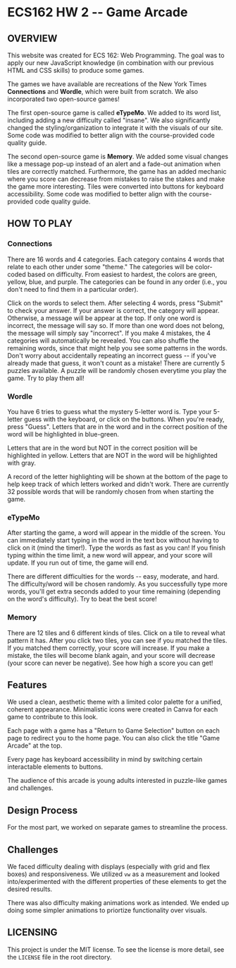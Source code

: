# ECS162 HW 2 -- Game Arcade

## OVERVIEW
This website was created for ECS 162: Web Programming. The goal was to apply our new JavaScript knowledge (in combination with our previous HTML and CSS skills) to produce some games.

The games we have available are recreations of the New York Times **Connections** and **Wordle**, which were built from scratch. We also incorporated two open-source games! 

The first open-source game is called **eTypeMo**. We added to its word list, including adding a new difficulty called "insane". We also significantly changed the styling/organization to integrate it with the visuals of our site. Some code was modified to better align with the course-provided code quality guide.

The second open-source game is **Memory**. We added some visual changes like a message pop-up instead of an alert and a fade-out animation when tiles are correctly matched. Furthermore, the game has an added mechanic where you score can decrease from mistakes to raise the stakes and make the game more interesting. Tiles were converted into buttons for keyboard accessibility. Some code was modified to better align with the course-provided code quality guide.

## HOW TO PLAY
### Connections
There are 16 words and 4 categories. Each category contains 4 words that relate to each other under some "theme." The categories will be color-coded based on difficulty. From easiest to hardest, the colors are green, yellow, blue, and purple. The categories can be found in any order (i.e., you don't need to find them in a particular order). 

Click on the words to select them. After selecting 4 words, press "Submit" to check your answer. If your answer is correct, the category will appear. Otherwise, a message will be appear at the top. If only one word is incorrect, the message will say so. If more than one word does not belong, the message will simply say "incorrect". If you make 4 mistakes, the 4 categories will automatically be revealed. You can also shuffle the remaining words, since that might help you see some patterns in the words. Don't worry about accidentally repeating an incorrect guess -- if you've already made that guess, it won't count as a mistake! There are currently 5 puzzles available. A puzzle will be randomly chosen everytime you play the game. Try to play them all!

### Wordle
You have 6 tries to guess what the mystery 5-letter word is. Type your 5-letter guess with the keyboard, or click on the buttons. When you're ready, press "Guess". Letters that are in the word and in the correct position of the word will be highlighted in blue-green.

Letters that are in the word but NOT in the correct position will be highlighted in yellow. Letters that are NOT in the word will be highlighted with gray.

A record of the letter highlighting will be shown at the bottom of the page to help keep track of which letters worked and didn't work. There are currently 32 possible words that will be randomly chosen from when starting the game.

### eTypeMo
After starting the game, a word will appear in the middle of the screen. You can immediately start typing in the word in the text box without having to click on it (mind the timer!). Type the words as fast as you can! If you finish typing within the time limit, a new word will appear, and your score will update.
If you run out of time, the game will end.

There are different difficulties for the words -- easy, moderate, and hard. The difficulty/word will be chosen randomly. As you successfully type more words,
you'll get extra seconds added to your time remaining (depending on the word's difficulty). Try to beat the best score!

### Memory
There are 12 tiles and 6 different kinds of tiles. Click on a tile to reveal what pattern it has. After you click two tiles, you can see if you matched the tiles. If you matched them correctly, your score will increase. If you make a mistake, the tiles will become blank again, and your score will decrease (your score can never be negative). See how high a score you can get!

## Features
We used a clean, aesthetic theme with a limited color palette for a unified, coherent appearance. Minimalistic icons were created in Canva for each game to contribute to this look.

Each page with a game has a "Return to Game Selection" button on each page to redirect you to the home page. You can also click the title "Game Arcade" at the top.

Every page has keyboard accessibility in mind by switching certain interactable elements to buttons.

The audience of this arcade is young adults interested in puzzle-like games and challenges.

## Design Process
For the most part, we worked on separate games to streamline the process.

## Challenges
We faced difficulty dealing with displays (especially with grid and flex boxes) and responsiveness. We utilized `vw` as a measurement and looked into/experimented with the different properties of these elements to get the desired results.

There was also difficulty making animations work as intended. We ended up doing some simpler animations to priortize functionality over visuals.

## LICENSING
This project is under the MIT license. To see the license is more detail, see the `LICENSE` file in the root directory.
